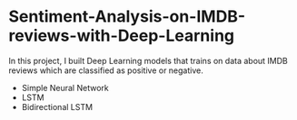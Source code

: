 # Sentiment-Analysis-on-IMDB-reviews-with-Deep-Learning
In this project, I built Deep Learning models that trains on data about IMDB reviews which are classified as positive or negative.
* Simple Neural Network
* LSTM
* Bidirectional LSTM
